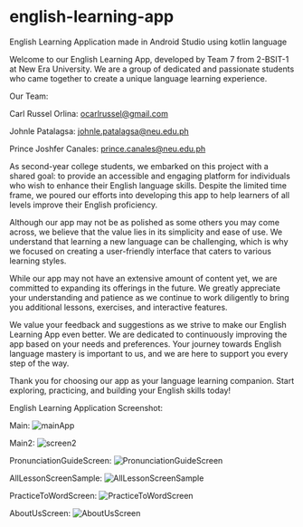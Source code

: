 # english-learning-app
English Learning Application made in Android Studio using kotlin language

Welcome to our English Learning App, developed by Team 7 from 2-BSIT-1 at New Era University. We are a group of dedicated and passionate students who came together to create a unique language learning experience.

Our Team:

Carl Russel Orlina: ocarlrussel@gmail.com

Johnle Patalagsa: johnle.patalagsa@neu.edu.ph

Prince Joshfer Canales: prince.canales@neu.edu.ph

As second-year college students, we embarked on this project with a shared goal: to provide an accessible and engaging platform for individuals who wish to enhance their English language skills. Despite the limited time frame, we poured our efforts into developing this app to help learners of all levels improve their English proficiency.

Although our app may not be as polished as some others you may come across, we believe that the value lies in its simplicity and ease of use. We understand that learning a new language can be challenging, which is why we focused on creating a user-friendly interface that caters to various learning styles.

While our app may not have an extensive amount of content yet, we are committed to expanding its offerings in the future. We greatly appreciate your understanding and patience as we continue to work diligently to bring you additional lessons, exercises, and interactive features.

We value your feedback and suggestions as we strive to make our English Learning App even better. We are dedicated to continuously improving the app based on your needs and preferences. Your journey towards English language mastery is important to us, and we are here to support you every step of the way.

Thank you for choosing our app as your language learning companion. Start exploring, practicing, and building your English skills today!

English Learning Application Screenshot:

Main:
![mainApp](https://github.com/Rari21/english-learning-app/assets/134243225/64d26482-4f18-4fd2-ad43-3e6c8b55f7b4)

Main2:
![screen2](https://github.com/Rari21/english-learning-app/assets/134243225/96394440-b0cd-42f5-b406-e1c60116cfb9)

PronunciationGuideScreen:
![PronunciationGuideScreen](https://github.com/Rari21/english-learning-app/assets/134243225/405b5865-a3ee-474c-99de-57083c18ca1f)

AllLessonScreenSample:
![AllLessonScreenSample](https://github.com/Rari21/english-learning-app/assets/134243225/c39c2350-3599-41ed-b5f8-c1b55b5baaa9)

PracticeToWordScreen:
![PracticeToWordScreen](https://github.com/Rari21/english-learning-app/assets/134243225/c4e0b25d-4471-4d9f-a0f0-a6d010d248e4)

AboutUsScreen:
![AboutUsScreen](https://github.com/Rari21/english-learning-app/assets/134243225/147adad8-d4bc-4793-a3d8-1766d299e8f1)



